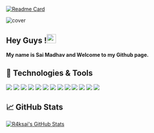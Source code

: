 [![Readme Card](https://github-readme-stats.vercel.app/api/pin/?username=r4ksai&repo=.dotfiles&theme=tokyonight)](https://github.com/r4ksai/.dotfiles)

![cover](./images/cover.gif)

## Hey Guys !<img src="https://media.giphy.com/media/hvRJCLFzcasrR4ia7z/giphy.gif" width="25px">
**My name is Sai Madhav and Welcome to my Github page.**
<!--
[![GitHub r4ksai](https://img.shields.io/github/followers/r4ksai?label=follow&style=social)](https://github.com/r4ksai)
[![Linkedin: Sai Madhav](https://img.shields.io/badge/-Sai%20Madhav-blue?style=flat-square&logo=Linkedin&logoColor=white&link=https://www.linkedin.com/in/r4ksai/)](https://www.linkedin.com/in/r4ksai/)
![Visitors](https://visitor-badge.glitch.me/badge?page_id=r4ksai&left_color=gray&right_color=blue)
-->

## 🔧 Technologies & Tools
![](https://img.shields.io/badge/OS-MacOS-informational?style=flat&logo=apple&logoColor=white&color=2bbc8a)
![](https://img.shields.io/badge/OS-Kali-informational?style=flat&logo=kali-linux&logoColor=white&color=2bbc8a)
![](https://img.shields.io/badge/Shell-Zsh-informational?style=flat&logo=gnu-bash&logoColor=white&color=2bbc8a)
![](https://img.shields.io/badge/Editor-Vim-informational?style=flat&logo=vim&logoColor=white&color=2bbc8a)
![](https://img.shields.io/badge/Code-Python-informational?style=flat&logo=python&logoColor=white&color=2bbc8a)
![](https://img.shields.io/badge/Code-Dart-informational?style=flat&logo=dart&logoColor=white&color=2bbc8a)
![](https://img.shields.io/badge/Code-C-informational?style=flat&logo=c&logoColor=white&color=2bbc8a)
![](https://img.shields.io/badge/Code-Make-informational?style=flat&logo=cmake&logoColor=white&color=2bbc8a)
![](https://img.shields.io/badge/Tools-Github-informational?style=flat&logo=github&logoColor=white&color=2bbc8a)
![](https://img.shields.io/badge/Tools-Tmux-informational?style=flat&logo=tmux&logoColor=white&color=2bbc8a)
![](https://img.shields.io/badge/Tools-Espressif-informational?style=flat&logo=espressif&logoColor=white&color=2bbc8a)
![](https://img.shields.io/badge/Tools-RasberryPi-informational?style=flat&logo=raspberrypi&logoColor=white&color=2bbc8a)
![](https://img.shields.io/badge/Tools-Docker-informational?style=flat&logo=docker&logoColor=white&color=2bbc8a)



## &#x1f4c8; GitHub Stats
[![R4ksai's GitHub Stats](https://github-readme-stats.vercel.app/api?username=r4ksai&hide=issues&count_private=true&show_icons=true&theme=tokyonight)](https://github.com/r4ksai/github-readme-stats)

